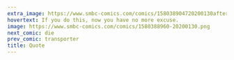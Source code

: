 ```yaml
---
extra_image: https://www.smbc-comics.com/comics/158038904720200130after.png
hovertext: If you do this, now you have no more excuse.
image: https://www.smbc-comics.com/comics/1580388960-20200130.png
next_comic: die
prev_comic: transporter
title: Quote
---
```


